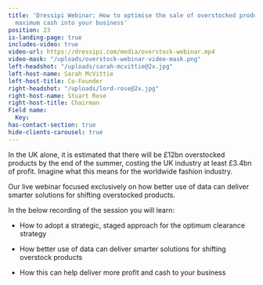 ```yaml
---
title: 'Dressipi Webinar: How to optimise the sale of overstocked products and release
  maximum cash into your business'
position: 23
is-landing-page: true
includes-video: true
video-url: https://dressipi.com/media/overstock-webinar.mp4
video-mask: "/uploads/overstock-webinar-video-mask.png"
left-headshot: "/uploads/sarah-mcvittie@2x.jpg"
left-host-name: Sarah McVittie
left-host-title: Co-Founder
right-headshot: "/uploads/lord-rose@2x.jpg"
right-host-name: Stuart Rose
right-host-title: Chairman
Field name:
  Key: 
has-contact-section: true
hide-clients-carousel: true
---
```


In the UK alone, it is estimated that there will be £12bn overstocked products by the end of the summer, costing the UK industry at least £3.4bn of profit. Imagine what this means for the worldwide fashion industry.

Our live webinar focused exclusively on how better use of data can deliver smarter solutions for shifting overstocked products.

In the below recording of the session you will learn: 

* How to adopt a strategic, staged approach for the optimum clearance strategy

* How better use of data can deliver smarter solutions for shifting overstock products

* How this can help deliver more profit and cash to your business